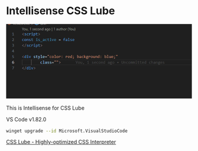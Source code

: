 # Intellisense CSS Lube
![Intellisense CSS Lube](https://raw.githubusercontent.com/Artxe2/css-lube/main/github-pages/static/imgs/intellisense.gif)

This is Intellisense for CSS Lube

VS Code v1.82.0
```bash
winget upgrade --id Microsoft.VisualStudioCode
```

[CSS Lube - Highly-optimized CSS Interpreter](https://artxe2.github.io/css-lube/)